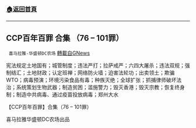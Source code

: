 ###  [:house:返回首頁](https://github.com/ourhimalayas/txt)
---


## CCP百年百罪 合集 （76 &#8211; 101罪）
` 喜马拉雅-华盛顿DC农场` [轉載自GNews](https://gnews.org/zh-hans/1564769/)

宪法规定土地国有；城管制度；违法严打；拉萨戒严；六四大屠杀；违法双规；强制结汇；土地财政；认定班禅；网络防火墙；迫害法轮功；出卖领土；欺骗WTO；病毒预演；环境污染食品有毒；种族灭绝；全球扩张；抓捕律师破坏法治；系统策划生物武器；制造贫困；滥施警力；毁灭香港；毁灭宗教；恢复终身制；制造中共病毒、通过疫苗投放病毒；郑州大水

【CCP百年百罪】合集（76 – 101罪）

喜马拉雅华盛顿DC农场出品
